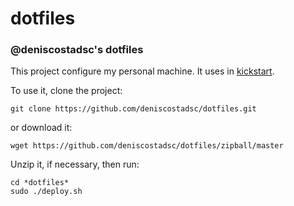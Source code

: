 dotfiles
========

### @deniscostadsc's dotfiles

This project configure my personal machine. It uses in
[kickstart](https://github.com/bltavares/kickstart).

To use it, clone the project:

```
git clone https://github.com/deniscostadsc/dotfiles.git
```

or download it:

```
wget https://github.com/deniscostadsc/dotfiles/zipball/master
```

Unzip it, if necessary, then run:

```
cd *dotfiles*
sudo ./deploy.sh
```
